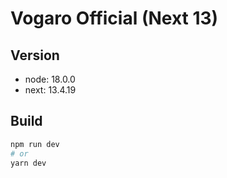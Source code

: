 # Vogaro Official (Next 13)

## Version

- node: 18.0.0
- next: 13.4.19

## Build

```bash
npm run dev
# or
yarn dev
```
